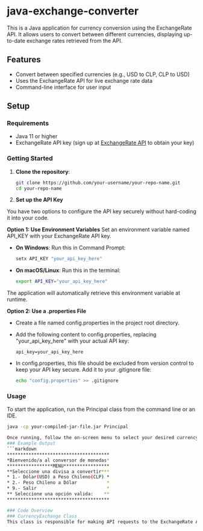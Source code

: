 # java-exchange-converter

This is a Java application for currency conversion using the ExchangeRate API. It allows users to convert between different currencies, displaying up-to-date exchange rates retrieved from the API.

## Features

- Convert between specified currencies (e.g., USD to CLP, CLP to USD)
- Uses the ExchangeRate API for live exchange rate data
- Command-line interface for user input

## Setup

### Requirements

- Java 11 or higher
- ExchangeRate API key (sign up at [ExchangeRate API](https://www.exchangerate-api.com) to obtain your key)

### Getting Started

1. **Clone the repository**:

   ```bash
   git clone https://github.com/your-username/your-repo-name.git
   cd your-repo-name

2. **Set up the API Key**

You have two options to configure the API key securely without hard-coding it into your code.

**Option 1: Use Environment Variables**
Set an environment variable named API_KEY with your ExchangeRate API key.

- **On Windows**: Run this in Command Prompt:

   ```bash
   setx API_KEY "your_api_key_here"
- **On macOS/Linux**: Run this in the terminal:
   ```bash
   export API_KEY="your_api_key_here"

The application will automatically retrieve this environment variable at runtime.

**Option 2: Use a .properties File**
- Create a file named config.properties in the project root directory.

- Add the following content to config.properties, replacing "your_api_key_here" with your actual API key:
   ```properties
   api_key=your_api_key_here
- In config.properties, this file should be excluded from version control to keep your API key secure. Add it to your .gitignore file:
   ```bash
   echo "config.properties" >> .gitignore

### Usage
To start the application, run the Principal class from the command line or an IDE.
   ```bash
   java -cp your-compiled-jar-file.jar Principal

Once running, follow the on-screen menu to select your desired currency conversion.
### Example Output
   ```markdown
   **************************************
   *Bienvenido/a al conversor de monedas*
   *****************MENU*****************
   **Seleccione una divisa a convertir***
   * 1.- Dólar(USD) a Peso Chileno(CLP) *
   * 2.- Peso Chileno a Dólar           *
   * 9.- Salir                          *
   ** Seleccione una opción valida:    **
   **************************************

### Code Overview
### CurrencyExchange Class
This class is responsible for making API requests to the ExchangeRate API and calculating conversion rates.
